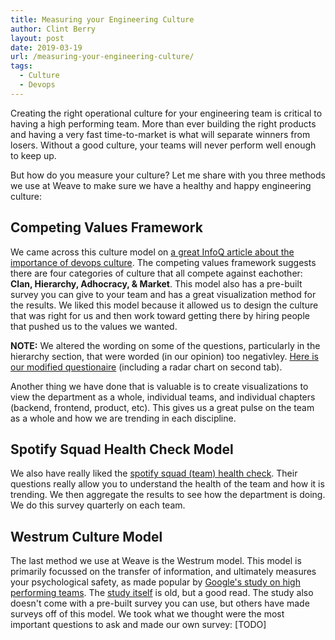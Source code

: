 ```yaml
---
title: Measuring your Engineering Culture
author: Clint Berry
layout: post
date: 2019-03-19 
url: /measuring-your-engineering-culture/
tags:
  - Culture
  - Devops
---
```


Creating the right operational culture for your engineering team is critical to having a high performing team. More than ever building the right products and having a very fast time-to-market is what will separate winners from losers. Without a good culture, your teams will never perform well enough to keep up. 

But how do you measure your culture? Let me share with you three methods we use at Weave to make sure we have a healthy and happy engineering culture:

## Competing Values Framework

We came across this culture model on <a href="" target="_blank">a great InfoQ article about the importance of devops culture</a>. The competing values framework suggests there are four categories of culture that all compete against eachother: **Clan, Hierarchy, Adhocracy, & Market**. This model also has a pre-built survey you can give to your team and has a great visualization method for the results. We liked this model because it allowed us to design the culture that was right for us and then work toward getting there by hiring people that pushed us to the values we wanted. 

**NOTE:** We altered the wording on some of the questions, particularly in the hierarchy section, that were worded (in our opinion) too negativley. <a href="https://docs.google.com/spreadsheets/d/1blqC3UMTD5A71l0Ey1B5MX8GOjZ5oGzIZp8mwM1d4Dc/edit?usp=sharing" target="_blank">Here is our modified questionaire</a> (including a radar chart on second tab).

Another thing we have done that is valuable is to create visualizations to view the department as a whole, individual teams, and individual chapters (backend, frontend, product, etc). This gives us a great pulse on the team as a whole and how we are trending in each discipline.


## Spotify Squad Health Check Model

We also have really liked the <a href="https://labs.spotify.com/2014/09/16/squad-health-check-model/" target="_blank">spotify squad (team) health check</a>. Their questions really allow you to understand the health of the team and how it is trending. We then aggregate the results to see how the department is doing. We do this survey quarterly on each team.

## Westrum Culture Model

The last method we use at Weave is the Westrum model. This model is primarily focussed on the transfer of information, and ultimately measures your psychological safety, as made popular by <a href="https://rework.withgoogle.com/blog/five-keys-to-a-successful-google-team/" target="_blank">Google's study on high performing teams</a>. The <a href="https://qualitysafety.bmj.com/content/13/suppl_2/ii22" target="_blank">study itself</a> is old, but a good read. The study also doesn't come with a pre-built survey you can use, but others have made surveys off of this model. We took what we thought were the most important questions to ask and made our own survey: [TODO]



